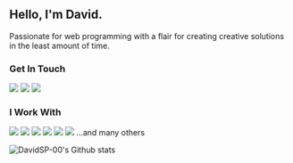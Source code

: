 ## Hello, I'm David. 
Passionate for web programming with a flair for creating creative solutions  
in the least amount of time.

### Get In Touch
<a href="mailto:sp.david00@gmail.com"><img src="https://img.shields.io/badge/Gmail-D14836?style=for-the-badge&logo=gmail&logoColor=white"></a> <a href="https://www.linkedin.com/in/davidsp00/"><img src="https://img.shields.io/badge/LinkedIn-0077B5?style=for-the-badge&logo=linkedin&logoColor=white"></a>  <a href="https://davidsp-00.github.io/portfolio/"><img src="https://img.shields.io/badge/portfolio-0A0A0A?style=for-the-badge&logo=dev.to&logoColor=white"></a> 

###  I Work With
<img src="https://img.shields.io/badge/React-20232A?style=for-the-badge&logo=react&logoColor=61DAFB"> <img src="https://img.shields.io/badge/angular-ffffff?style=for-the-badge&logo=angular&logoColor=dd1b16"> <img src="https://img.shields.io/badge/typescript-007acc?style=for-the-badge&logo=typescript&logoColor=ffffff"> <img src="https://img.shields.io/badge/Node.js-43853D?style=for-the-badge&logo=node.js&logoColor=white"> <img src="https://img.shields.io/badge/HTML5-E34F26?style=for-the-badge&logo=html5&logoColor=white"> <img src="https://img.shields.io/badge/CSS3-1572B6?style=for-the-badge&logo=css3&logoColor=white"> 
...and many others


![DavidSP-00's Github stats](https://github-readme-stats.vercel.app/api?username=davidsp-00&show_icons=true&theme=dark)
